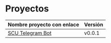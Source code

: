 # Proyectos

| Nombre proyecto con enlace                                                 | Versión |
|--------------------------------------------------------------------------- |---------|
| [SCU Telegram Bot](https://github.com/Test-Driven-Robins/scu-telegram-bot) | v0.0.1  |
